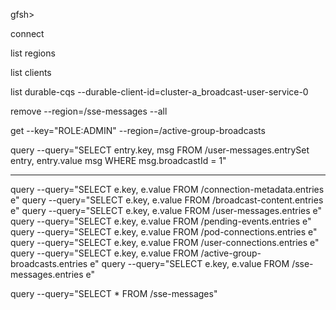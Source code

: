 gfsh>

connect

list regions

list clients

list durable-cqs --durable-client-id=cluster-a_broadcast-user-service-0

remove --region=/sse-messages --all

get --key="ROLE:ADMIN" --region=/active-group-broadcasts

query --query="SELECT entry.key, msg FROM /user-messages.entrySet entry, entry.value msg WHERE msg.broadcastId = 1"


---

query --query="SELECT e.key, e.value FROM /connection-metadata.entries e"
query --query="SELECT e.key, e.value FROM /broadcast-content.entries e"
query --query="SELECT e.key, e.value FROM /user-messages.entries e"
query --query="SELECT e.key, e.value FROM /pending-events.entries e"
query --query="SELECT e.key, e.value FROM /pod-connections.entries e"
query --query="SELECT e.key, e.value FROM /user-connections.entries e"
query --query="SELECT e.key, e.value FROM /active-group-broadcasts.entries e"
query --query="SELECT e.key, e.value FROM /sse-messages.entries e"

query --query="SELECT * FROM /sse-messages"


